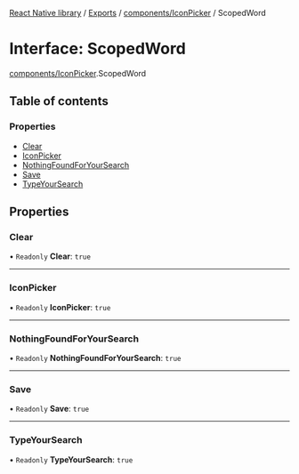[React Native library](../index.md) / [Exports](../modules.md) / [components/IconPicker](../modules/components_IconPicker.md) / ScopedWord

# Interface: ScopedWord

[components/IconPicker](../modules/components_IconPicker.md).ScopedWord

## Table of contents

### Properties

- [Clear](components_IconPicker.ScopedWord.md#clear)
- [IconPicker](components_IconPicker.ScopedWord.md#iconpicker)
- [NothingFoundForYourSearch](components_IconPicker.ScopedWord.md#nothingfoundforyoursearch)
- [Save](components_IconPicker.ScopedWord.md#save)
- [TypeYourSearch](components_IconPicker.ScopedWord.md#typeyoursearch)

## Properties

### Clear

• `Readonly` **Clear**: ``true``

___

### IconPicker

• `Readonly` **IconPicker**: ``true``

___

### NothingFoundForYourSearch

• `Readonly` **NothingFoundForYourSearch**: ``true``

___

### Save

• `Readonly` **Save**: ``true``

___

### TypeYourSearch

• `Readonly` **TypeYourSearch**: ``true``
